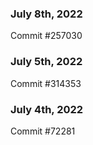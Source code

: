 ### July 8th, 2022

Commit #257030

### July 5th, 2022

Commit #314353


### July 4th, 2022

Commit #72281
